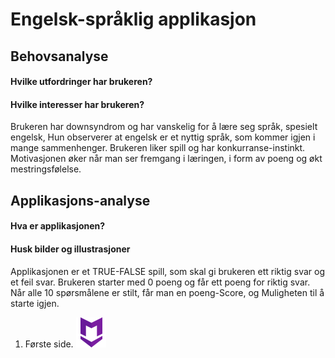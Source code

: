 # Engelsk-språklig applikasjon

## Behovsanalyse

#### Hvilke utfordringer har brukeren?
#### Hvilke interesser har brukeren?

Brukeren har downsyndrom og har vanskelig for å lære seg språk, spesielt engelsk, 
Hun observerer at engelsk er et nyttig språk, som kommer igjen i mange sammenhenger.
Brukeren liker spill og har konkurranse-instinkt. Motivasjonen øker når man ser fremgang i læringen,
i form av poeng og økt mestringsfølelse.

## Applikasjons-analyse

#### Hva er applikasjonen?
#### Husk bilder og illustrasjoner

Applikasjonen er et TRUE-FALSE spill, som skal gi brukeren ett riktig svar og et feil svar.
Brukeren starter med 0 poeng og får ett poeng for riktig svar. 
Når alle 10 spørsmålene er stilt, får man en poeng-Score, og Muligheten til å starte igjen.

1. Første side.
![alt text](https://github.com/adam-p/markdown-here/raw/master/src/common/images/icon48.png "Logo Title Text 1") 
